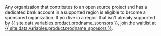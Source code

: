 Any organization that contributes to an open source project and has a dedicated bank account in a supported region is eligible to become a sponsored organization. If you live in a region that isn't already supported by {{ site.data.variables.product.prodname_sponsors }}, join the waitlist at [{{ site.data.variables.product.prodname_sponsors }}](https://github.com/sponsors).
